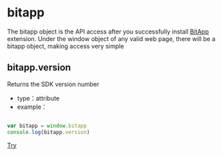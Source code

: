 # bitapp

The bitapp object is the API access after you successfully install [BitApp](https://www.bitapp.net/) extension. Under the window object of any valid web page, there will be a bitapp object, making access very simple

## bitapp.version
Returns the SDK version number
- type：attribute
- example：

```js

var bitapp = window.bitapp
console.log(bitapp.version)

```

[Try](http://developer.bitapp.net/playground?code=bitapp.version)